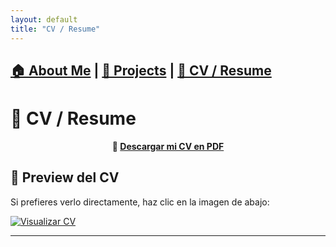 ```yaml
---
layout: default
title: "CV / Resume"
---
```

[🏠 About Me](index.md) | [📂 Projects](projects.md) | [📄 CV / Resume](cv.md)
---

# 📄 CV / Resume  

<p align="center">
    <strong>📌 <a href="assets/Grace_Gonzalez_Resume_ESP.pdf" download>Descargar mi CV en PDF</a></strong>
</p>

## 📌 Preview del CV  
Si prefieres verlo directamente, haz clic en la imagen de abajo:  

[![Visualizar CV](https://upload.wikimedia.org/wikipedia/commons/thumb/8/87/PDF_file_icon.svg/200px-PDF_file_icon.svg.png)](https://drive.google.com/file/d/1JQPkpukO1nwrSmNJ9Dl70ccDAZKjbzbX/view)


---
